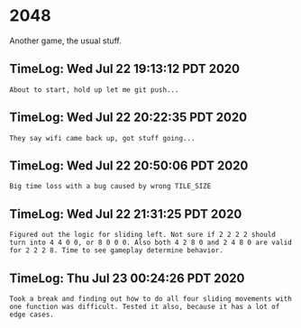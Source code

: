 # 2048
Another game, the usual stuff.

## TimeLog: Wed Jul 22 19:13:12 PDT 2020
	About to start, hold up let me git push...

## TimeLog: Wed Jul 22 20:22:35 PDT 2020
	They say wifi came back up, got stuff going...

## TimeLog: Wed Jul 22 20:50:06 PDT 2020
	Big time loss with a bug caused by wrong TILE_SIZE

## TimeLog: Wed Jul 22 21:31:25 PDT 2020
	Figured out the logic for sliding left. Not sure if 2 2 2 2 should turn into 4 4 0 0, or 8 0 0 0. Also both 4 2 8 0 and 2 4 8 0 are valid for 2 2 2 8. Time to see gameplay determine behavior.

## TimeLog: Thu Jul 23 00:24:26 PDT 2020
	Took a break and finding out how to do all four sliding movements with one function was difficult. Tested it also, because it has a lot of edge cases.
